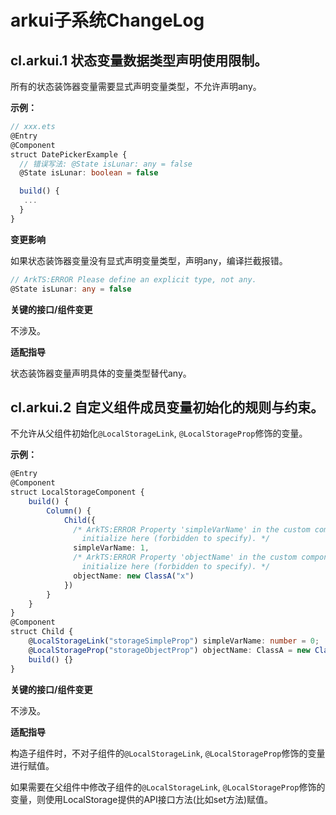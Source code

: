 # arkui子系统ChangeLog

## cl.arkui.1 状态变量数据类型声明使用限制。

所有的状态装饰器变量需要显式声明变量类型，不允许声明any。

**示例：**

```ts
// xxx.ets
@Entry
@Component
struct DatePickerExample {
  // 错误写法: @State isLunar: any = false
  @State isLunar: boolean = false

  build() {
   ...
  }
}
```

**变更影响**

如果状态装饰器变量没有显式声明变量类型，声明any，编译拦截报错。

```ts
// ArkTS:ERROR Please define an explicit type, not any.
@State isLunar: any = false
```

**关键的接口/组件变更**

不涉及。

**适配指导**

状态装饰器变量声明具体的变量类型替代any。

## cl.arkui.2 自定义组件成员变量初始化的规则与约束。

不允许从父组件初始化`@LocalStorageLink`, `@LocalStorageProp`修饰的变量。

**示例：**

```ts
@Entry
@Component
struct LocalStorageComponent {
    build() {
        Column() {
            Child({
              /* ArkTS:ERROR Property 'simpleVarName' in the custom component 'Child' cannot
                initialize here (forbidden to specify). */
              simpleVarName: 1,
              /* ArkTS:ERROR Property 'objectName' in the custom component 'Child' cannot
                initialize here (forbidden to specify). */
              objectName: new ClassA("x")
            })
        }
    }
}
@Component
struct Child {
    @LocalStorageLink("storageSimpleProp") simpleVarName: number = 0;
    @LocalStorageProp("storageObjectProp") objectName: ClassA = new ClassA("x");
    build() {}
}
```

**关键的接口/组件变更**

不涉及。

**适配指导**

构造子组件时，不对子组件的`@LocalStorageLink`, `@LocalStorageProp`修饰的变量进行赋值。

如果需要在父组件中修改子组件的`@LocalStorageLink`, `@LocalStorageProp`修饰的变量，则使用LocalStorage提供的API接口方法(比如set方法)赋值。